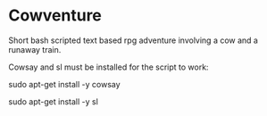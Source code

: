 # Cowventure
Short bash scripted text based rpg adventure involving a cow and a runaway train.


Cowsay and sl must be installed for the script to work:

sudo apt-get install -y cowsay

sudo apt-get install -y sl
